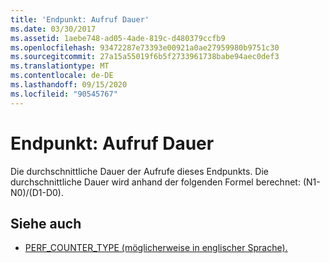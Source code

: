 ```yaml
---
title: 'Endpunkt: Aufruf Dauer'
ms.date: 03/30/2017
ms.assetid: 1aebe748-ad05-4ade-819c-d480379ccfb9
ms.openlocfilehash: 93472287e73393e00921a0ae27959980b9751c30
ms.sourcegitcommit: 27a15a55019f6b5f2733961738babe94aec0def3
ms.translationtype: MT
ms.contentlocale: de-DE
ms.lasthandoff: 09/15/2020
ms.locfileid: "90545767"
---
```

# <a name="endpoint-calls-duration"></a>Endpunkt: Aufruf Dauer
Die durchschnittliche Dauer der Aufrufe dieses Endpunkts.  Die durchschnittliche Dauer wird anhand der folgenden Formel berechnet: (N1-N0)/(D1-D0).  
  
## <a name="see-also"></a>Siehe auch

- [PERF_COUNTER_TYPE (möglicherweise in englischer Sprache).](/previous-versions/windows/it-pro/windows-server-2003/cc740048(v=ws.10))
